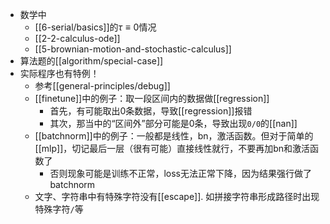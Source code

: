 - 数学中
  - [[6-serial/basics]]的$\tau\equiv 0$情况
  - [[2-2-calculus-ode]]
  - [[5-brownian-motion-and-stochastic-calculus]]
- 算法题的[[algorithm/special-case]]
- 实际程序也有特例！
  - 参考[[general-principles/debug]]
  - [[finetune]]中的例子：取一段区间内的数据做[[regression]]
    - 首先，有可能取出0条数据，导致[[regression]]报错
    - 其次，那当中的“区间外”部分可能是0条，导致出现`0/0`的[[nan]]
  - [[batchnorm]]中的例子：一般都是线性，bn，激活函数。但对于简单的[[mlp]]，切记最后一层（很有可能）直接线性就行，不要再加bn和激活函数了
    - 否则现象可能是训练不正常，loss无法正常下降，因为结果强行做了batchnorm
  - 文字、字符串中有特殊字符没有[[escape]]. 如拼接字符串形成路径时出现特殊字符`/`等